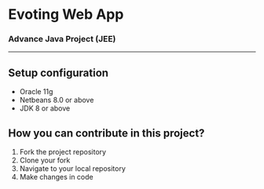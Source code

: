<h1> Evoting Web App </h1>
<h3> Advance Java Project (JEE) </h3>

<hr />

<h2> Setup configuration</h2>
<ul> 
    <li>Oracle 11g</li>
    <li>Netbeans 8.0 or above </li>
    <li>JDK 8 or above</li>
</ul>

<h2>How you can contribute in this project?</h2>
<ol>
    <li> Fork the project repository </li>
    <li> Clone your fork </li>
    <li> Navigate to your local repository </li>   
    <li> Make changes in code</li>

</ol>
